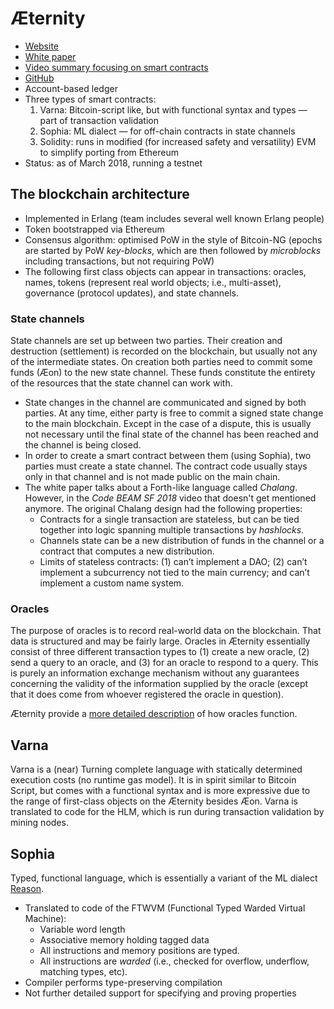 # Æternity

* [Website](https://www.aeternity.com/)
* [White paper](https://aeternity.com/aeternity-blockchain-whitepaper.pdf)
* [Video summary focusing on smart contracts](https://youtube.com/watch?v=VXsqvfPIdWg)
* [GitHub](https://github.com/aeternity/)
* Account-based ledger
* Three types of smart contracts: 
  1. Varna: Bitcoin-script like, but with functional syntax and types — part of transaction validation
  2. Sophia: ML dialect — for off-chain contracts in state channels
  3. Solidity: runs in modified (for increased safety and versatility) EVM to simplify porting from Ethereum
* Status: as of March 2018, running a testnet 


## The blockchain architecture

* Implemented in Erlang (team includes several well known Erlang people)
* Token bootstrapped via Ethereum
* Consensus algorithm: optimised PoW in the style of Bitcoin-NG (epochs are started by PoW *key-blocks*, which are then followed by *microblocks* including transactions, but not requiring PoW)
* The following first class objects can appear in transactions: oracles, names, tokens (represent real world objects; i.e., multi-asset), governance (protocol updates), and state channels.

### State channels

State channels are set up between two parties. Their creation and destruction (settlement) is recorded on the blockchain, but usually not any of the intermediate states. On creation both parties need to commit some funds (Æon) to the new state channel. These funds constitute the entirety of the resources that the state channel can work with.

* State changes in the channel are communicated and signed by both parties. At any time, either party is free to commit a signed state change to the main blockchain. Except in the case of a dispute, this is usually not necessary until the final state of the channel has been reached and the channel is being closed.
* In order to create a smart contract between them (using Sophia), two parties must create a state channel. The contract code usually stays only in that channel and is not made public on the main chain.
* The white paper talks about a Forth-like language called *Chalang*. However, in the *Code BEAM SF 2018* video that doesn't get mentioned anymore. The original Chalang design had the following properties:
  * Contracts for a single transaction are stateless, but can be tied together into logic spanning multiple transactions by *hashlocks*.
  * Channels state can be a new distribution of funds in the channel or a contract that computes a new distribution.
  * Limits of stateless contracts: (1) can’t implement a DAO; (2) can’t implement a subcurrency not tied to the main currency; and can’t implement a custom name system.

### Oracles

The purpose of oracles is to record real-world data on the blockchain. That data is structured and may be fairly large. Oracles in Æternity essentially consist of three different transaction types to (1) create a new oracle, (2) send a query to an oracle, and (3) for an oracle to respond to a query. This is purely an information exchange mechanism without any guarantees concerning the validity of the information supplied by the oracle (except that it does come from whoever registered the oracle in question).

Æternity provide a [more detailed description](https://github.com/aeternity/protocol/blob/master/oracles/oracles.md) of how oracles function.

## Varna

Varna is a (near) Turning complete language with statically determined execution costs (no runtime gas model). It is in spirit similar to Bitcoin Script, but comes with a functional syntax and is more expressive due to the range of first-class objects on the Æternity besides Æon. Varna is translated to code for the HLM, which is run during transaction validation by mining nodes.

## Sophia

Typed, functional language, which is essentially a variant of the ML dialect [Reason](https://reasonml.github.io).

* Translated to code of the FTWVM (Functional Typed Warded Virtual Machine):
  * Variable word length
  * Associative memory holding tagged data
  * All instructions and memory positions are typed.
  * All instructions are *warded* (i.e., checked for overflow, underflow, matching types, etc).
* Compiler performs type-preserving compilation
* Not further detailed support for specifying and proving properties
